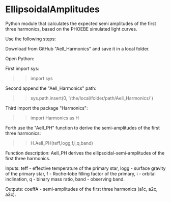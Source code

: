 # EllipsoidalAmplitudes

Python module that calculates the expected semi amplitudes of the first three harmonics, based on the PHOEBE simulated light curves.

Use the following steps:

Download from GitHub "Aell_Harmonics" and save it in a local folder.

Open Python:

First import sys:
>> import sys

Second append the "Aell_Harmonics" path:
>> sys.path.insert(0, '/the/local/folder/path/Aell_Harmonics/')

Third import the package "Harmonics":
>> import Harmonics as H

Forth use the "Aell_PH" function to derive the semi-amplitudes of the first three harmonics:
>> H.Aell_PH(teff,logg,f,i,q,band)

Function description:
Aell_PH derives the ellipsoidal-semi-amplitudes of the first three harmonics.

Inputs:
teff - effective temperature of the primary star, 
logg - surface gravity of the primary star, 
f - Roche-lobe filling factor of the primary, 
i - orbital inclination, 
q - binary mass ratio, 
band - observing band.

Outputs:
coeffA - semi-amplitudes of the first three harmonics (a1c, a2c, a3c).



